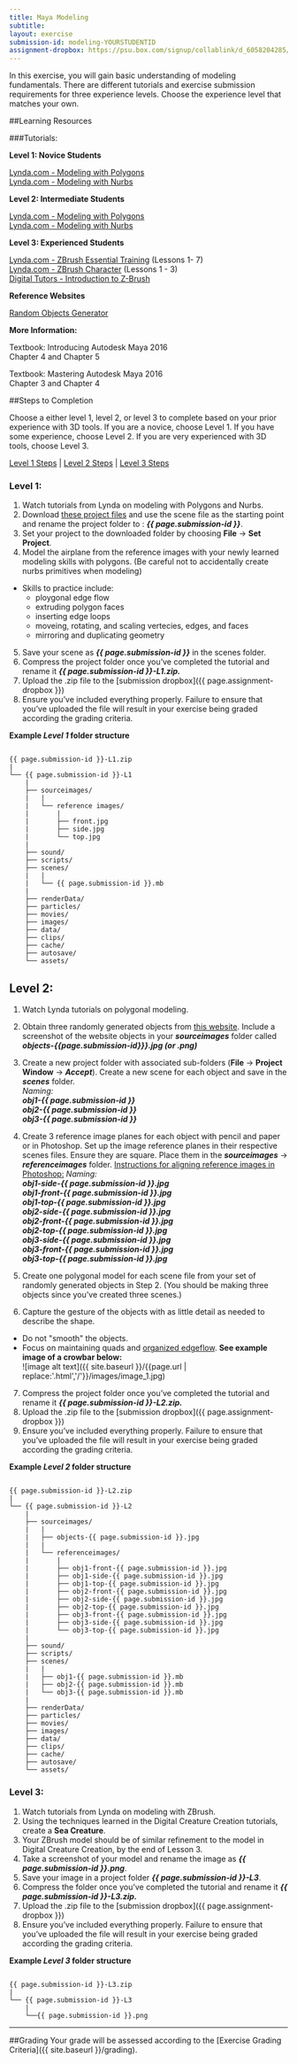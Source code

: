 ```yaml
---
title: Maya Modeling
subtitle: 
layout: exercise
submission-id: modeling-YOURSTUDENTID
assignment-dropbox: https://psu.box.com/signup/collablink/d_6058204285/11915a00eb1b89
---
```


In this exercise, you will gain basic understanding of modeling fundamentals. There are different tutorials and exercise submission requirements for three experience levels. Choose the experience level that matches your own.

##Learning Resources

###Tutorials:

**Level 1: Novice Students**

[Lynda.com - Modeling with Polygons](http://www.lynda.com/Maya-tutorials/Maya-Essentials-2-Polygonal-Modeling-Techniques/96715-2.html)  
[Lynda.com - Modeling with Nurbs](http://www.lynda.com/Maya-tutorials/Maya-Essentials-3-NURBS-Modeling-Techniques/96716-2.html)

**Level 2: Intermediate Students**

[Lynda.com - Modeling with Polygons](http://www.lynda.com/Maya-tutorials/Maya-Essentials-2-Polygonal-Modeling-Techniques/96715-2.html)  
[Lynda.com - Modeling with Nurbs](http://www.lynda.com/Maya-tutorials/Maya-Essentials-3-NURBS-Modeling-Techniques/96716-2.html)  

**Level 3: Experienced Students**

[Lynda.com - ZBrush Essential Training](http://www.lynda.com/ZBrush-4-tutorials/Essential-Training/76980-2.html) (Lessons 1- 7)  
[Lynda.com - ZBrush Character](http://www.lynda.com/3D-Animation-Character-Design-tutorials/Digital-Creature-Creation-in-ZBrush-Photoshop-and-Maya/83781-2.html) (Lessons 1 - 3)  
[Digital Tutors - Introduction to Z-Brush](http://www.digitaltutors.com/tutorial/1093-Introduction-to-ZBrush)

**Reference Websites**

[Random Objects Generator](http://www.randomlists.com/things)

**More Information:**

Textbook: Introducing Autodesk Maya 2016  
Chapter 4 and Chapter 5

Textbook: Mastering Autodesk Maya 2016  
Chapter 3 and Chapter 4


##Steps to Completion

Choose a either level 1, level 2, or level 3 to complete based on your prior experience with 3D tools. If you are a novice, choose Level 1. If you have some experience, choose Level 2. If you are very experienced with 3D tools, choose Level 3.

[Level 1 Steps](#level-1) | [Level 2 Steps](#level-2) | [Level 3 Steps](#level-3)

### <a name="level-1"></a>Level 1:

1. Watch tutorials from Lynda on modeling with Polygons and Nurbs.
2. Download [these project files](https://docs.google.com/file/d/0BzXX6rmROMNWandfd3hKLXRCdmM/edit) and use the scene file as the starting point and rename the project folder to : **_{{ page.submission-id }}_**.
3. Set your project to the downloaded folder by choosing **File** → **Set Project**.
4. Model the airplane from the reference images with your newly learned modeling skills with polygons. (Be careful not to accidentally create nurbs primitives when modeling)
  - Skills to practice include:
     - ploygonal edge flow
     - extruding polygon faces
     - inserting edge loops
     - moveing, rotating, and scaling vertecies, edges, and faces
     - mirroring and duplicating geometry
5. Save your scene as **_{{ page.submission-id }}_** in the scenes folder.
6. Compress the project folder once you’ve completed the tutorial and rename it **_{{ page.submission-id }}-L1.zip._**
7. Upload the .zip file to the [submission dropbox]({{ page.assignment-dropbox }})
8. Ensure you’ve included everything properly. Failure to ensure that you’ve uploaded the file will result in your exercise being graded according the grading criteria.

**Example _Level 1_ folder structure**

```

{{ page.submission-id }}-L1.zip
|
└── {{ page.submission-id }}-L1
    |
    ├── sourceimages/
    |   |
    |   └── reference images/
    |       |
    |       ├── front.jpg
    |       ├── side.jpg
    |       └── top.jpg
    |
    ├── sound/
    ├── scripts/
    ├── scenes/
    |   |
    |   └── {{ page.submission-id }}.mb
    |
    ├── renderData/
    ├── particles/
    ├── movies/
    ├── images/
    ├── data/
    ├── clips/
    ├── cache/
    ├── autosave/
    └── assets/

```

## <a name="level-2"></a>Level 2:

1. Watch Lynda tutorials on polygonal modeling.
2. Obtain three randomly generated objects from [this website](http://www.randomlists.com/things). Include a screenshot of the website objects in your **_sourceimages_** folder called **_objects-{{page.submission-id}}}.jpg (or .png)_**
3. Create a new project folder with associated sub-folders (**File** → **Project Window** → **_Accept_**). Create a new scene for each object and save in the **_scenes_** folder.  
  *Naming:*  
  **_obj1-{{ page.submission-id }}_**  
  **_obj2-{{ page.submission-id }}_**  
  **_obj3-{{ page.submission-id }}_**  

4. Create 3 reference image planes for each object with pencil and paper or in Photoshop. Set up the image reference planes in their respective scenes files. Ensure they are square. Place them in the **_sourceimages_** → **_referenceimages_** folder. [Instructions for aligning reference images in Photoshop:](http://www.webdesign.org/photoshop/photoshop-basics/cutting-up-blueprints-for-3d-modelling.4970.html)
  *Naming:*  
  **_obj1-side-{{ page.submission-id }}.jpg_**  
  **_obj1-front-{{ page.submission-id }}.jpg_**  
  **_obj1-top-{{ page.submission-id }}.jpg_**  
  **_obj2-side-{{ page.submission-id }}.jpg_**  
  **_obj2-front-{{ page.submission-id }}.jpg_**  
  **_obj2-top-{{ page.submission-id }}.jpg_**  
  **_obj3-side-{{ page.submission-id }}.jpg_**  
  **_obj3-front-{{ page.submission-id }}.jpg_**  
  **_obj3-top-{{ page.submission-id }}.jpg_**  

5. Create one polygonal model for each scene file from your set of randomly generated objects in Step 2. (You should be making three objects since you’ve created three scenes.)
6. Capture the gesture of the objects with as little detail as needed to describe the shape.
  - Do not "smooth" the objects.
  - Focus on maintaining quads and [organized edgeflow](http://www.digitaltutors.com/lesson/15804-Edge-Flow).
    **See example image of a crowbar below:**  
    ![image alt text]({{ site.baseurl  }}/{{page.url | replace:'.html','/'}}/images/image_1.jpg)  

7. Compress the project folder once you’ve completed the tutorial and rename it **_{{ page.submission-id }}-L2.zip._**
8. Upload the .zip file to the [submission dropbox]({{ page.assignment-dropbox }})
9. Ensure you’ve included everything properly. Failure to ensure that you’ve uploaded the file will result in your exercise being graded according the grading criteria.

**Example _Level 2_ folder structure**

```

{{ page.submission-id }}-L2.zip
|
└── {{ page.submission-id }}-L2
    |
    ├── sourceimages/
    |   |
    |   ├── objects-{{ page.submission-id }}.jpg
    |   |
    |   └── referenceimages/
    |       |
    |       ├── obj1-front-{{ page.submission-id }}.jpg
    |       ├── obj1-side-{{ page.submission-id }}.jpg
    |       ├── obj1-top-{{ page.submission-id }}.jpg
    |       ├── obj2-front-{{ page.submission-id }}.jpg
    |       ├── obj2-side-{{ page.submission-id }}.jpg
    |       ├── obj2-top-{{ page.submission-id }}.jpg
    |       ├── obj3-front-{{ page.submission-id }}.jpg
    |       ├── obj3-side-{{ page.submission-id }}.jpg
    |       └── obj3-top-{{ page.submission-id }}.jpg
    |
    ├── sound/
    ├── scripts/
    ├── scenes/
    |   |
    |   ├── obj1-{{ page.submission-id }}.mb
    |   ├── obj2-{{ page.submission-id }}.mb
    |   └── obj3-{{ page.submission-id }}.mb
    |
    ├── renderData/
    ├── particles/
    ├── movies/
    ├── images/
    ├── data/
    ├── clips/
    ├── cache/
    ├── autosave/
    └── assets/

```

### <a name="level-3"></a>Level 3:

1. Watch tutorials from Lynda on modeling with ZBrush.
2. Using the techniques learned in the Digital Creature Creation tutorials, create a **Sea Creature**.
3. Your ZBrush model should be of similar refinement to the model in Digital Creature Creation, by the end of Lesson 3.
4. Take a screenshot of your model and rename the image as **_{{ page.submission-id }}.png_**.
5. Save your image in a project folder **_{{ page.submission-id }}-L3_**.
6. Compress the folder once you’ve completed the tutorial and rename it **_{{ page.submission-id }}-L3.zip._**
7. Upload the .zip file to the [submission dropbox]({{ page.assignment-dropbox }})
8. Ensure you’ve included everything properly. Failure to ensure that you’ve uploaded the file will result in your exercise being graded according the grading criteria.

**Example _Level 3_ folder structure**

```

{{ page.submission-id }}-L3.zip
|
└── {{ page.submission-id }}-L3
    |
    └──{{ page.submission-id }}.png

```

* * *

##Grading
Your grade will be assessed according to the [Exercise Grading Criteria]({{ site.baseurl }}/grading). 



